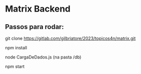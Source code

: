 # Matrix Backend

## Passos para rodar:

git clone https://gitlab.com/gilbriatore/2023/topicos4n/matrix.git

npm install

node CargaDeDados.js (na pasta /db)

npm start
